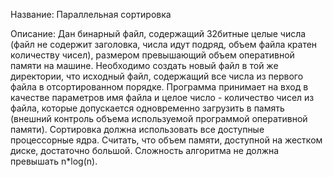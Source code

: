 Название:
Параллельная сортировка

Описание:
Дан бинарный файл, содержащий 32битные целые числа 
(файл не содержит заголовка, числа идут подряд, объем файла кратен количеству чисел), 
размером превышающий объем оперативной памяти на машине. 
Необходимо создать новый файл в той же директории, что исходный файл, 
содержащий все числа из первого файла в отсортированном порядке. 
Программа принимает на вход в качестве параметров имя файла и целое число - количество чисел из файла, 
которые допускается одновременно загрузить в память 
(внешний контроль объема используемой программой оперативной памяти). 
Сортировка должна использовать все доступные процессорные ядра. 
Считать, что объем памяти, доступной на жестком диске, достаточно большой. 
Сложность алгоритма не должна превышать n*log(n).